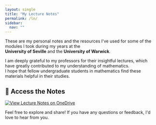 ```yaml
---
layout: single
title: "My Lecture Notes"
permalink: /ln/
sidebar:
  nav: ""
---
```


These are my personal notes and the resources I've used for some of the modules I took during my years at the  
**University of Seville** and the **University of Warwick**.

I am deeply grateful to my professors for their insightful lectures, which have greatly contributed to my understanding of mathematics.  
I hope that fellow undergraduate students in mathematics find these materials helpful in their studies.

## 📂 Access the Notes

[![View Lecture Notes on OneDrive](https://img.shields.io/badge/View%20Lecture%20Notes-OneDrive-blue?style=for-the-badge&logo=microsoft)](https://uses0-my.sharepoint.com/:f:/g/personal/jaidiasan_alum_us_es/EqQ4O700fURKlOG7JfjyCsMBFM7R3HsTqltASthJEVNHEA)

Feel free to explore and share! If you have any questions or feedback, I'd love to hear from you.
